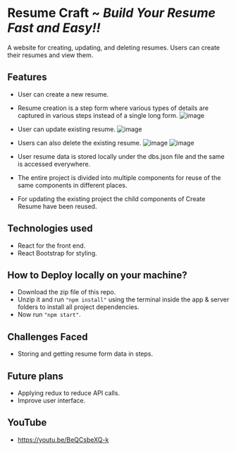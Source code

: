# Resume Craft ~ *Build Your Resume Fast and Easy!!*
 
A website for creating, updating, and deleting resumes. Users can create their resumes and view them.

 ## Features
 - User can create a new resume.
 - Resume creation is a step form where various types of details are captured in various steps instead of a single long form.
  ![image](https://github.com/Harsh-Repository/ResumeCraft/assets/98148017/c5d82359-5941-4ea8-b607-eb2aeb296c51)
 - User can update existing resume.
   ![image](https://github.com/Harsh-Repository/ResumeCraft/assets/98148017/9dddec82-5044-46cb-b400-a568698e8388)

 - Users can also delete the existing resume.
   ![image](https://github.com/Harsh-Repository/ResumeCraft/assets/98148017/0c091abc-3649-444a-9d42-22fcd68cd34d)
   ![image](https://github.com/Harsh-Repository/ResumeCraft/assets/98148017/d2bd1f1c-7dbc-4439-8e5b-8c63978adfb9)

 - User resume data is stored locally under the dbs.json file and the same is accessed everywhere.
 - The entire project is divided into multiple components for reuse of the same components in different places.
 - For updating the existing project the child components of Create Resume have been reused.

  
 ## Technologies used
 - React for the front end.
 - React Bootstrap for styling.


## How to Deploy locally on your machine?
- Download the zip file of this repo.
- Unzip it and run `"npm install"` using the terminal inside the app & server folders to install all project dependencies.
- Now run `"npm start"`.

## Challenges Faced
- Storing and getting resume form data in steps.

## Future plans
- Applying redux to reduce API calls.
- Improve user interface.

## YouTube
- https://youtu.be/BeQCsbeXQ-k
